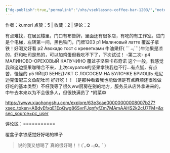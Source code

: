 ```yaml
---
{"dg-publish":true,"permalink":"/xhs/vseklassno-coffee-bar-1203/","noteIcon":"","updated":"2025-03-17T22:37:05.281+08:00"}
---
```


作者：kumori
点赞：5   |   收藏：2   |   评论：2

有点难找，在居民楼里，门口有布告牌，里面还有很多店，有吃的有工作室。进门是个电梯，左转第一间，黑色铁门，门牌1203
p1 Малиновый латте 覆盆子拿铁！好喝又好看
p2 Авокадо тост с креветками 牛油果虾( ﻿˶﻿´﹃`˵﻿ )牛油果是凉的，虾和吐司是热的，可以加鸡蛋但我吃不下了，下次试试！
-第二次-
p4 МАЛИНОВО-ОРЕХОВЫЙ КАПУЧИНО 覆盆子坚果卡布奇诺 这个一般，我感觉我和这边坚果咖啡合不来，上次скуратов的坚果拿铁我也不行…有点腻，有点苦，怪怪的
p5 ЯЙЦО БЕНЕДИКТ С ЛОСОСЕМ НА БУЛОЧКЕ БРИОШЬ 班尼迪克蛋配三文鱼配吐司 好好吃！！（是那种看着我也能做但是有点麻烦还很难做好吃的基本类型）不枉我等了很久ww厨房在别的地方，服务员从店外拿进来的，中午去本来以为不会很多人，但很快满员了
*附菜单

https://www.xiaohongshu.com/explore/63e3cae00000000008007b27?xsec_token=ABdyEfxqE1EpQwg86SvrFJqnfyfZm7MAmAAHS2k2cU7FM=&xsec_source=pc_user

评论区：===========

覆盆子拿铁感觉好好喝的样子

> 说的我又想喝了 真的很好喝！！(´｡✪﹃✪｡ ` )